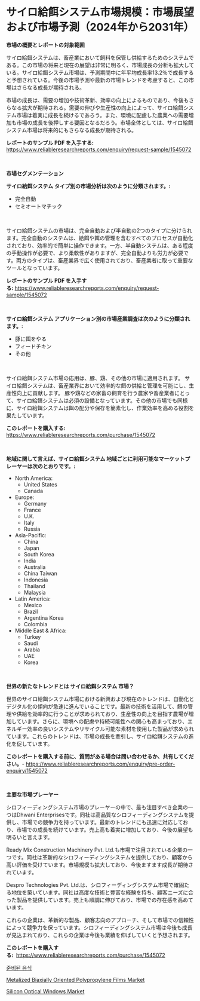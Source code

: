 <p><h1>サイロ給餌システム市場規模：市場展望および市場予測（2024年から2031年）</h1></p><p><strong>市場の概要とレポートの対象範囲</strong></p>
<p><p>サイロ給餌システムは、畜産業において飼料を保管し供給するためのシステムである。この市場の将来と現在の展望は非常に明るく、市場成長の分析も拡大している。サイロ給餌システム市場は、予測期間中に年平均成長率13.2％で成長すると予想されている。今後の市場予測や最新の市場トレンドを考慮すると、この市場はさらなる成長が期待される。</p><p>市場の成長は、需要の増加や技術革新、効率の向上によるものであり、今後もさらなる拡大が期待される。需要の伸びや生産性の向上によって、サイロ給餌システム市場は着実に成長を続けるであろう。また、環境に配慮した農業への需要増加も市場の成長を後押しする要因となるだろう。市場全体としては、サイロ給餌システム市場は将来的にもさらなる成長が期待される。</p></p>
<p><strong>レポートのサンプル PDF を入手する:</strong> <a href="https://www.reliableresearchreports.com/enquiry/request-sample/1545072">https://www.reliableresearchreports.com/enquiry/request-sample/1545072</a></p>
<p>&nbsp;</p>
<p><strong>市場セグメンテーション</strong></p>
<p><strong>サイロ給餌システム タイプ別の市場分析は次のように分類されます。:</strong></p>
<p><ul><li>完全自動</li><li>セミオートマチック</li></ul></p>
<p>&nbsp;</p>
<p><p>サイロ給餌システムの市場は、完全自動および半自動の2つのタイプに分けられます。完全自動のシステムは、給餌や餌の管理を含むすべてのプロセスが自動化されており、効率的で簡単に操作できます。一方、半自動システムは、ある程度の手動操作が必要で、より柔軟性がありますが、完全自動よりも労力が必要です。両方のタイプは、畜産業界で広く使用されており、畜産業者に取って重要なツールとなっています。</p></p>
<p><strong>レポートのサンプル PDF を入手する:</strong>&nbsp;<a href="https://www.reliableresearchreports.com/enquiry/request-sample/1545072">https://www.reliableresearchreports.com/enquiry/request-sample/1545072</a></p>
<p>&nbsp;</p>
<p><strong> サイロ給餌システム アプリケーション別の市場産業調査は次のように分類されます。:</strong></p>
<p><ul><li>豚に餌をやる</li><li>フィードチキン</li><li>その他</li></ul></p>
<p>&nbsp;</p>
<p><p>サイロ給餌システム市場の応用は、豚、鶏、その他の市場に適用されます。 サイロ給餌システムは、畜産業界において効率的な餌の供給と管理を可能にし、生産性向上に貢献します。 豚や鶏などの家畜の飼育を行う農家や畜産業者にとって、サイロ給餌システムは必須の設備となっています。その他の市場でも同様に、サイロ給餌システムは餌の配分や保存を簡素化し、作業効率を高める役割を果たしています。</p></p>
<p><strong>このレポートを購入する:</strong>&nbsp; <a href="https://www.reliableresearchreports.com/purchase/1545072">https://www.reliableresearchreports.com/purchase/1545072</a></p>
<p>&nbsp;</p>
<p><strong>地域に関して言えば、サイロ給餌システム 地域ごとに利用可能なマーケットプレーヤーは次のとおりです。:</strong></p>
<p><ul>
    <li>
        North America:
        <ul>
            <li>United States</li>
            <li>Canada</li>
        </ul>
    </li>
    <li>
        Europe:
        <ul>
            <li>Germany</li>
            <li>France</li>
            <li>U.K.</li>
            <li>Italy</li>
            <li>Russia</li>
        </ul>
    </li>
    <li>
        Asia-Pacific:
        <ul>
            <li>China</li>
            <li>Japan</li>
            <li>South Korea</li>
            <li>India</li>
            <li>Australia</li>
            <li>China Taiwan</li>
            <li>Indonesia</li>
            <li>Thailand</li>
            <li>Malaysia</li>
        </ul>
    </li>
    <li>
        Latin America:
        <ul>
            <li>Mexico</li>
            <li>Brazil</li>
            <li>Argentina Korea</li>
            <li>Colombia</li>
        </ul>
    </li>
    <li>
        Middle East & Africa:
        <ul>
            <li>Turkey</li>
            <li>Saudi</li>
            <li>Arabia</li>
            <li>UAE</li>
            <li>Korea</li>
        </ul>
    </li>
    </ul></p>
<p>&nbsp;</p>
<p><strong>世界の新たなトレンドとは サイロ給餌システム 市場？</strong></p>
<p><p>世界のサイロ給餌システム市場における新興および現在のトレンドは、自動化とデジタル化の傾向が急速に進んでいることです。最新の技術を活用して、餌の管理や供給を効率的に行うことが求められており、生産性の向上を目指す農場が増加しています。さらに、環境への配慮や持続可能性への関心も高まっており、エネルギー効率の良いシステムやリサイクル可能な素材を使用した製品が求められています。これらのトレンドは、市場の成長を牽引し、サイロ給餌システムの進化を促しています。</p></p>
<p><strong>このレポートを購入する前に、質問がある場合は問い合わせるか、共有してください。</strong>- <a href="https://www.reliableresearchreports.com/enquiry/pre-order-enquiry/1545072">https://www.reliableresearchreports.com/enquiry/pre-order-enquiry/1545072</a></p>
<p>&nbsp;</p>
<p><strong>主要な市場プレーヤー</strong></p>
<p><p>シロフィーディングシステム市場のプレーヤーの中で、最も注目すべき企業の一つはDhwani Enterprisesです。同社は高品質なシロフィーディングシステムを提供し、市場での競争力を持っています。最新のトレンドにも迅速に対応しており、市場での成長を続けています。売上高も着実に増加しており、今後の展望も明るいと言えます。</p><p>Ready Mix Construction Machinery Pvt. Ltd.も市場で注目されている企業の一つです。同社は革新的なシロフィーディングシステムを提供しており、顧客から高い評価を受けています。市場規模も拡大しており、今後ますます成長が期待されています。</p><p>Despro Technologies Pvt. Ltd.は、シロフィーディングシステム市場で確固たる地位を築いています。同社は高度な技術と豊富な経験を持ち、顧客ニーズに合った製品を提供しています。売上も順調に伸びており、市場での存在感を高めています。</p><p>これらの企業は、革新的な製品、顧客志向のアプローチ、そして市場での信頼性によって競争力を保っています。シロフィーディングシステム市場は今後も成長が見込まれており、これらの企業は今後も業績を伸ばしていくと予想されます。</p></p>
<p><strong>このレポートを購入する:</strong>&nbsp;&nbsp;<a href="https://www.reliableresearchreports.com/purchase/1545072">https://www.reliableresearchreports.com/purchase/1545072</a></p>
<p><p><a href="https://github.com/iansanftyord09878/Market-Research-Report-List-1/blob/main/987943312854.md">준비된 음식</a></p><p><a href="https://natural-crush-b99.notion.site/Metalized-Biaxially-Oriented-Polypropylene-Films-Market-with-the-goal-of-estimating-the-market-size--d33f3391a8fa4eb188a96b3a54433aca">Metalized Biaxially Oriented Polypropylene Films Market</a></p><p><a href="https://github.com/Alonsoolds3wq1d81czn8rbol/Market-Research-Report-List-1/blob/main/silicon-optical-windows-market.md">Silicon Optical Windows Market</a></p></p>